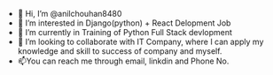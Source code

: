 - 👋 Hi, I’m @anilchouhan8480
- 👀 I’m interested in Django(python) + React Delopment Job
- 🌱 I’m currently in Training of Python Full Stack devlopment
- 💞️ I’m looking to collaborate with IT Company, where I can apply my knowledge and skill to success of company and myself.  
- 📫You can reach me through email, linkdin and Phone No.

<!---
anilchouhan8480/anilchouhan8480 is a ✨ special ✨ repository because its `README.md` (this file) appears on your GitHub profile.
You can click the Preview link to take a look at your changes.
--->

